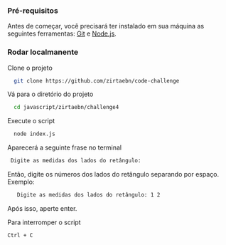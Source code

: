 ### Pré-requisitos

Antes de começar, você precisará ter instalado em sua máquina as seguintes ferramentas: [Git](https://git-scm.com/) e [Node.js](https://nodejs.org/en/).

### Rodar localmanente

Clone o projeto

```bash
  git clone https://github.com/zirtaebn/code-challenge
```

Vá para o diretório do projeto

```bash
  cd javascript/zirtaebn/challenge4
```

Execute o script  
```bash
  node index.js
```
Aparecerá a seguinte frase no terminal

```bash
 Digite as medidas dos lados do retângulo:
```
Então, digite os números dos lados do retângulo separando por espaço.
<br/> 
Exemplo:

```bash
   Digite as medidas dos lados do retângulo: 1 2 
```

Após isso, aperte enter.

Para interromper o script 

```Ctrl + C```


